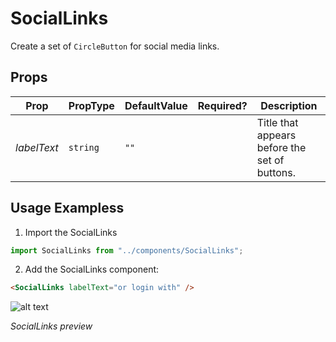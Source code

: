 # SocialLinks

Create a set of `CircleButton` for social media links.

## Props

| Prop        | PropType | DefaultValue | Required? | Description                                   |
| ----------- | -------- | ------------ | --------- | --------------------------------------------- |
| _labelText_ | `string` | `""`         |           | Title that appears before the set of buttons. |

## Usage Exampless

1. Import the SocialLinks

```javascript
import SocialLinks from "../components/SocialLinks";
```

2. Add the SocialLinks component:

```html
<SocialLinks labelText="or login with" />
```

![alt text](http://lacerda.design/Shopify/SocialLinks.png "Input")

_*SocialLinks preview*_
